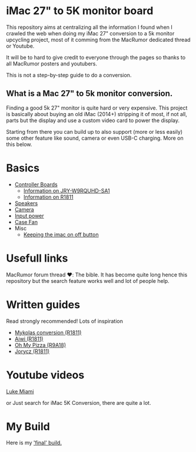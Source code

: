 # iMac 27" to 5K monitor board

This repository aims at centralizing all the information I found when I crawled the web when doing my iMac 27" conversion to a 5k monitor upcycling project, most of it comming from the MacRumor dedicated thread or Youtube.

It will be to hard to give credit to everyone through the pages so thanks to all MacRumor posters and youtubers.

This is not a step-by-step guide to do a conversion.

## What is a Mac 27" to 5k monitor conversion.

Finding a good 5k 27" monitor is quite hard or very expensive.
This project is basically about buying an old iMac (2014+) stripping it of most, if not all, parts but the display and use a custom video card to power the display.

Starting from there you can build up to also support (more or less easily) some other feature like sound, camera or even USB-C charging. More on this below.

# Basics

- [Controller Boards](./docs/boards/boards.md)
  - [Information on JRY-W9RQUHD-SA1](./docs/boards/sa1.md)
  - [Information on R1811](./docs/boards/r1811.md)
- [Speakers](./docs/speakers/speakers.md)
- [Camera](./docs/camera/camera.md)
- [Input power](./docs/power/power.md)
- [Case Fan](./docs/fan/fan.md)
- Misc
  - [Keeping the imac on off button](./docs/misc/imac_onoff.md) 


# Usefull links

MacRumor forum thread ❤️: The bible. It has become quite long hence this repository but the search feature works well and lot of people help.

# Written guides

Read strongly recommended! Lots of inspiration

- [Mykolas conversion (R1811)](https://khronokernel.com/macos/2022/03/01/5K-MONITOR.html)
- [Aiwi (R1811)](https://github.com/aiwipro/5K-iMac-Studio-Display-Stock-Look?tab=readme-ov-file)
- [Oh My Pizza (R9A18)](https://ohmypizza.com/2023/04/converting-a-5k-imac-into-an-external-5k-display)
- [Jorycz (R1811)](https://github.com/jorycz/iMac-5K-display-convert?tab=readme-ov-file)

# Youtube videos
[Luke Miami](https://www.youtube.com/watch?v=0VXQu0fAc8s&t=476s)

or Just search for iMac 5K Conversion, there are quite a lot.


# My Build

Here is my ['final' build.](https://forums.macrumors.com/threads/diy-5k-monitor-success.2253100/post-34249782)